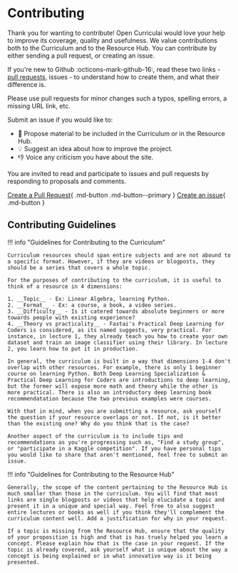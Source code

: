 # Contributing

Thank you for wanting to contribute! Open Curriculai would love your help to improve its coverage, quality and usefulness. We value contributions both to the Curriculum and to the Resource Hub.
You can contribute by either sending a pull request, or creating an issue.

If you're new to Github :octicons-mark-github-16:, read these two links - [pull requests](https://github.com/firstcontributions/first-contributions), issues - to understand how to create them, and what their difference is.

Please use pull requests for minor changes such a typos, spelling errors, a missing URL link, etc.

Submit an issue if you would like to:

- :page_facing_up: Propose material to be included in the Curriculum or in the Resource Hub.
- 💡 Suggest an idea about how to improve the project. 
- 👎 Voice any criticism you have about the site.

You are invited to read and participate to issues and pull requests by responding to proposals and comments.

[Create a Pull Request](#){ .md-button .md-button--primary  } [Create an issue](#){ .md-button }

## Contributing Guidelines

!!! info "Guidelines for Contributing to the Curriculum"

    Curriculum resources should span entire subjects and are not abound to a specific format. However, if they are videos or blogposts, they should be a series that covers a whole topic.

    For the purposes of contributing to the curriculum, it is useful to think of a resource in 4 dimensions:

    1. __Topic__ - Ex: Linear Algebra, learning Python.
    2. __Format__ - Ex: a course, a book, a video series.
    3. __Difficulty__ - Is it catered towards absolute beginners or more towards people with existing experience?
    4. __Theory vs practicality__ - Fastai's Practical Deep Learning for Coders is considered, as its named suggests, very practical. For instance, in lecture 1, they already teach you how to create your own dataset and train an image classifier using their library. In lecture 2, you learn how to put it in production.

    In general, the curriculum is built in a way that dimensions 1-4 don't overlap with other resources. For example, there is only 1 beginner course on learning Python. Both Deep Learning Specialization & Practical Deep Learning for Coders are introductions to deep learning, but the former will expose more math and theory while the other is more practical. There is also an introductory deep learning book recommendatation because the two previous examples were courses.

    With that in mind, when you are submitting a resource, ask yourself the question if your resource overlaps or not. If not, is it better than the existing one? Why do you think that is the case?

    Another aspect of the curriculum is to include tips and recommendations as you're progressing such as, "Find a study group", or "participate in a Kaggle competition". If you have personal tips you would like to share that aren't mentioned, feel free to submit an issue.

!!! info "Guidelines for Contributing to the Resource Hub"

    Generally, the scope of the content pertaining to the Resource Hub is much smaller than those in the curriculum. You will find that most links are single blogposts or videos that help elucidate a topic and present it in a unique and special way. Feel free to also suggest entire lectures or books as well if you think they'll complement the curriculum content well. Add a justification for why in your request.

    If a topic is missing from the Resource Hub, ensure that the quality of your proposition is high and that is has truely helped you learn a concept. Please explain how that is the case in your request. If the topic is already covered, ask yourself what is unique about the way a concept is being explained or in what innovative way is it being presented.

